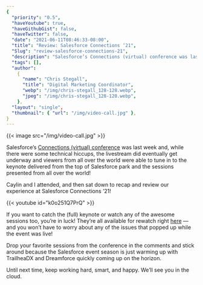 ```yaml
---
{
  "priority": "0.5",
  "haveYoutube": true,
  "haveGithubGist": false,
  "haveTwitter": false,
  "date": "2021-06-11T08:46:33-08:00",
  "title": "Review: Salesforce Connections ‘21",
  "Slug": "review-salesforce-connections-21",
  "description": "Salesforce’s Connections (virtual) conference was last week and, while there were some technical hiccups, the livestream did eventually get...",
  "tags": [],
  "author":
    {
      "name": "Chris Stegall",
      "title": "Digital Marketing Coordinator",
      "webp": "/img/chris-stegall_128-128.webp",
      "jpeg": "/img/chris-stegall_128-128.webp",
    },
  "layout": "single",
  "thumbnail": { "url": "/img/video-call.jpg" },
}
---
```


{{< image src="/img/video-call.jpg" >}}

Salesforce’s [Connections (virtual) conference](https://www.salesforce.com/connections/) was last week and, while there were some technical hiccups, the livestream did eventually get underway and viewers from all over the world were able to tune in to the keynote delivered from the top of Salesforce park and the sessions presented from all over the world!

Caylin and I attended, and then sat down to recap and review our experience at Salesforce Connections ‘21!

{{< youtube id="k0o251Q7PrQ" >}}

If you want to catch the (full) keynote or watch any of the awesome sessions too, you’re in luck! They’re all available for rewatch right [here](https://www.salesforce.com/connections/) — and you won’t have to worry about any of the issues that popped up while the event was live!

Drop your favorite sessions from the conference in the comments and stick around because the Salesforce event season is just warming up with TrailheaDX and Dreamforce quickly coming up on the horizon.

Until next time, keep working hard, smart, and happy. We’ll see you in the cloud.
